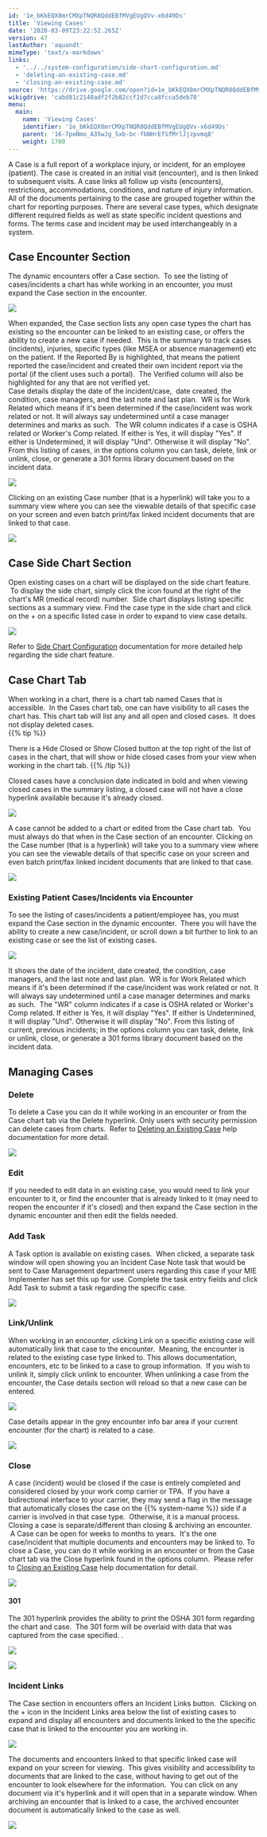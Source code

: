 ```yaml
---
id: '1e_bKkEQX8mrCMXpTNQR8QddEBfMVgEUgQVv-x6d49Ds'
title: 'Viewing Cases'
date: '2020-03-09T23:22:52.265Z'
version: 47
lastAuthor: 'aquandt'
mimeType: 'text/x-markdown'
links:
  - '../../system-configuration/side-chart-configuration.md'
  - 'deleting-an-existing-case.md'
  - 'closing-an-existing-case.md'
source: 'https://drive.google.com/open?id=1e_bKkEQX8mrCMXpTNQR8QddEBfMVgEUgQVv-x6d49Ds'
wikigdrive: 'cabd81c2148adf2f2b82ccf2d7cca8fcca5deb78'
menu:
  main:
    name: 'Viewing Cases'
    identifier: '1e_bKkEQX8mrCMXpTNQR8QddEBfMVgEUgQVv-x6d49Ds'
    parent: '16-7poNmo_A35wJg_Sxb-bc-fbNHrEfSfMrlJjzpvmq8'
    weight: 1700
---
```

A Case is a full report of a workplace injury, or incident, for an employee (patient). The case is created in an initial visit (encounter), and is then linked to subsequent visits. A case links all follow up visits (encounters), restrictions, accommodations, conditions, and nature of injury information. All of the documents pertaining to the case are grouped together within the chart for reporting purposes. There are several case types, which designate different required fields as well as state specific incident questions and forms. The terms case and incident may be used interchangeably in a system.
  
## **Case Encounter Section**  
  
The dynamic encounters offer a Case section.  To see the listing of cases/incidents a chart has while working in an encounter, you must expand the Case section in the encounter.  

  
![](../viewing-cases.assets/10000201000004830000008D7B5A803F023346F2.png)  


When expanded, the Case section lists any open case types the chart has existing so the encounter can be linked to an existing case, or offers the ability to create a new case if needed.  This is the summary to track cases (incidents), injuries, specific types (like MSEA or absence management) etc on the patient. If the Reported By is highlighted, that means the patient reported the case/incident and created their own incident report via the portal (if the client uses such a portal).  The Verified column will also be highlighted for any that are not verified yet.  
Case details display the date of the incident/case,  date created, the condition, case managers, and the last note and last plan.  WR is for Work Related which means if it's been determined if the case/incident was work related or not. It will always say undetermined until a case manager determines and marks as such.  The WR column indicates if a case is OSHA related or Worker's Comp related. If either is Yes, it will display "Yes". If either is Undetermined, it will display "Und". Otherwise it will display "No".  
From this listing of cases, in the options column you can task, delete, link or unlink, close, or generate a 301 forms library document based on the incident data.
  
![](../viewing-cases.assets/10000201000004AD0000015FE1EF12043E7CDAC9.png)  


Clicking on an existing Case number (that is a hyperlink) will take you to a summary view where you can see the viewable details of that specific case on your screen and even batch print/fax linked incident documents that are linked to that case.

  
![](../viewing-cases.assets/100002010000047E0000009B8C33CA1F585533CE.png)  


  
## **Case Side Chart Section**  
  
Open existing cases on a chart will be displayed on the side chart feature.  To display the side chart, simply click the icon found at the right of the chart's MR (medical record) number.  Side chart displays listing specific sections as a summary view. Find the case type in the side chart and click on the + on a specific listed case in order to expand to view case details.

  
![](../viewing-cases.assets/1000020100000162000001D6E8C032903B402397.png)  


Refer to [Side Chart Configuration](../../system-configuration/side-chart-configuration.md) documentation for more detailed help regarding the side chart feature.
  
## **Case Chart Tab**  
  
When working in a chart, there is a chart tab named Cases that is accessible.  In the Cases chart tab, one can have visibility to all cases the chart has. This chart tab will list any and all open and closed cases.  It does not display deleted cases.  
{{% tip %}}

There is a Hide Closed or Show Closed button at the top right of the list of cases in the chart, that will show or hide closed cases from your view when working in the chart tab.
{{% /tip %}}

Closed cases have a conclusion date indicated in bold and when viewing closed cases in the summary listing, a closed case will not have a close hyperlink available because it's already closed.

  
![](../viewing-cases.assets/10000201000004C300000121FF479E53F9797C0F.png)  


A case cannot be added to a chart or edited from the Case chart tab.  You must always do that when in the Case section of an encounter.
Clicking on the Case number (that is a hyperlink) will take you to a summary view where you can see the viewable details of that specific case on your screen and even batch print/fax linked incident documents that are linked to that case.

  
![](../viewing-cases.assets/10000201000004C300000121C765ADE62E8AA482.png)  


  
### **Existing Patient Cases/Incidents via Encounter**  

To see the listing of cases/incidents a patient/employee has, you must expand the Case section in the dynamic encounter.  There you will have the ability to create a new case/incident, or scroll down a bit further to link to an existing case or see the list of existing cases.  

  
![](../viewing-cases.assets/10000201000004830000008D7B5A803F023346F2.png)  


It shows the date of the incident, date created, the condition, case managers, and the last note and last plan.  WR is for Work Related which means if it's been determined if the case/incident was work related or not. It will always say undetermined until a case manager determines and marks as such.  The "WR" column indicates if a case is OSHA related or Worker's Comp related. If either is Yes, it will display "Yes". If either is Undetermined, it will display "Und". Otherwise it will display "No".
From this listing of current, previous incidents; in the options column you can task, delete, link or unlink, close, or generate a 301 forms library document based on the incident data.
  
## **Managing Cases**  

  
### **Delete**  

To delete a Case you can do it while working in an encounter or from the Case chart tab via the Delete hyperlink. Only users with security permission can delete cases from charts.  Refer to [Deleting an Existing Case](deleting-an-existing-case.md) help documentation for more detail.

  
![](../viewing-cases.assets/100002010000047E0000009B376D26D7DB40E9DF.png)  

  
### **Edit**  

If you needed to edit data in an existing case, you would need to link your encounter to it, or find the encounter that is already linked to it (may need to reopen the encounter if it's closed) and then expand the Case section in the dynamic encounter and then edit the fields needed.
  
### **Add Task**  

A Task option is available on existing cases.  When clicked, a separate task window will open showing you an Incident Case Note task that would be sent to Case Management department users regarding this case if your MIE Implementer has set this up for use. Complete the task entry fields and click Add Task to submit a task regarding the specific case.

  
![](../viewing-cases.assets/100002010000047E0000009BB90983FDD09B9A50.png)  

  
### **Link/Unlink**  

When working in an encounter, clicking Link on a specific existing case will automatically link that case to the encounter.  Meaning, the encounter is related to the existing case type linked to. This allows documentation, encounters, etc to be linked to a case to group information.  If you wish to unlink it, simply click unlink to encounter. When unlinking a case from the encounter, the Case details section will reload so that a new case can be entered.

  
![](../viewing-cases.assets/100002010000047E0000009B8D21353300823374.png)  


Case details appear in the grey encounter info bar area if your current encounter (for the chart) is related to a case.

  
![](../viewing-cases.assets/10000201000004C00000006C2C8AC0AF90B13495.png)  

  
### **Close**  

A case (incident) would be closed if the case is entirely completed and considered closed by your work comp carrier or TPA.  If you have a bidirectional interface to your carrier, they may send a flag in the message that automatically closes the case on the {{% system-name %}} side if a carrier is involved in that case type.  Otherwise, it is a manual process.
Closing a case is separate/different than closing & archiving an encounter.  A Case can be open for weeks to months to years.  It's the one case/incident that multiple documents and encounters may be linked to.
To close a Case, you can do it while working in an encounter or from the Case chart tab via the Close hyperlink found in the options column.  Please refer to [Closing an Existing Case](closing-an-existing-case.md) help documentation for detail.

  
![](../viewing-cases.assets/100002010000047E0000009B8D28EC8C0F390418.png)  


  
#### **301**  

The 301 hyperlink provides the ability to print the OSHA 301 form regarding the chart and case.  The 301 form will be overlaid with data that was captured from the case specified.
.
  
![](../viewing-cases.assets/100002010000047E0000009BD328EEC2B018E24B.png)  


  
![](../viewing-cases.assets/100002010000039D000001438DC8C2599F82A833.png)  



  
### **Incident Links**  

The Case section in encounters offers an Incident Links button.  Clicking on the + icon in the Incident Links area below the list of existing cases to expand and display all encounters and documents linked to the the specific case that is linked to the encounter you are working in.

  
![](../viewing-cases.assets/100002010000049F0000015F6705FFB7AE7101E2.png)  


The documents and encounters linked to that specific linked case will expand on your screen for viewing.  This gives visibility and accessibility to documents that are linked to the case, without having to get out of the encounter to look elsewhere for the information.  You can click on any document via it's hyperlink and it will open that in a separate window. When archiving an encounter that is linked to a case, the archived encounter document is automatically linked to the case as well.

  
![](../viewing-cases.assets/100002010000047B000001913486419B0A801FFD.png)  




